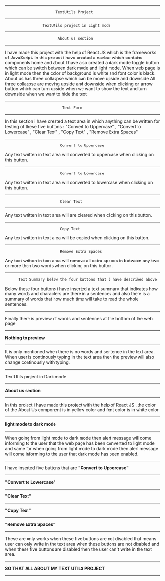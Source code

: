 *************************************************************************************
                           TextUtils Project
*************************************************************************************
                     TextUtils project in Light mode 
*************************************************************************************
                            About us section 
*************************************************************************************
I have made this project with the help of React JS which is the frameworks of JavaScript.
In this project i have created a navbar which contains components home and about 
I have also created a dark mode toggle button which can be switch between dark mode and
light mode. When web page is in light mode then the color of background is white and 
font color is black. About us has three collaspse which can be move upside and downside
All three collaspse are moving upside and downside when clicking on arrow button which can 
turn upside when we want to show the text and turn downside when we want to hide the text
*************************************************************************************
                              Text Form
*************************************************************************************
 In this section i have created a text area in which anything can be written for testing 
 of these five buttons : "Convert to Uppercase" , "Convert to Lowercase" , "Clear Text" , 
 "Copy Text" , "Remove Extra Spaces" 
*************************************************************************************
                             Convert to Uppercase
 Any text written in text area will converted to uppercase when clicking on this button.
*************************************************************************************
                             Convert to Lowercase
 Any text written in text area will converted to lowercase when clicking on this button.
*************************************************************************************
                             Clear Text
*************************************************************************************
 Any text written in text area will are cleared when clicking on this button.
 ______________________________________________________________________________________
                             Copy Text
 Any text written in text area will be copied when clicking on this button.
 ______________________________________________________________________________________
                             Remove Extra Spaces
 Any text written in text area will remove all extra spaces in between any two or 
 more then two words when clicking on this button.
________________________________________________________________________________________
          Text Summary below the four buttons that i have described above
Below these four buttons i have inserted a text summary that indicates how many words 
and characters are there in a sentences and also there is a summary of words that how 
much time will take to read the whole sentences.
_______________________________________________________________________________________
Finally there is preview of words and sentences at the bottom of the web page 
_______________________________________________________________________________________
**Nothing to preview** 
_______________________________________________________________________________________
It is only mentioned when there is no words and sentence
in the text area. When user is continously typing in the text area then the 
preview will also change continously with typing.
_______________________________________________________________________________________
TextUtils project in Dark mode
_______________________________________________________________________________________
****About us section****
_______________________________________________________________________________________
In this project i have made this project with the help of React JS , the color of the 
About Us component is in yellow color and font color is in white color 
______________________________________________________________________________________
****light mode to dark mode**** 
_______________________________________________________________________________________
When going from light mode to dark mode then alert message will come informing to the 
user that the web page has been converted to light mode and same for when going from
light mode to dark mode then alert message will come informing to the user that dark 
mode has been enabled.
____________________________________________________________________________________
I have inserted five buttons that are
****"Convert to Uppercase"**** 
____________________________________________________________________________________
****"Convert to Lowercase"**** 
____________________________________________________________________________________
****"Clear Text"****  
____________________________________________________________________________________
****"Copy Text"**** 
____________________________________________________________________________________
****"Remove Extra Spaces"****
____________________________________________________________________________________
These are only works when these five buttons
are not disabled that means user can only write in the text area when these buttons are
not disabled and when these five buttons are disabled then the user can't write in the 
text area.
_____________________________________________________________________________________
**SO THAT ALL ABOUT MY TEXT UTILS PROJECT**
_______________________________________________________________________________________
